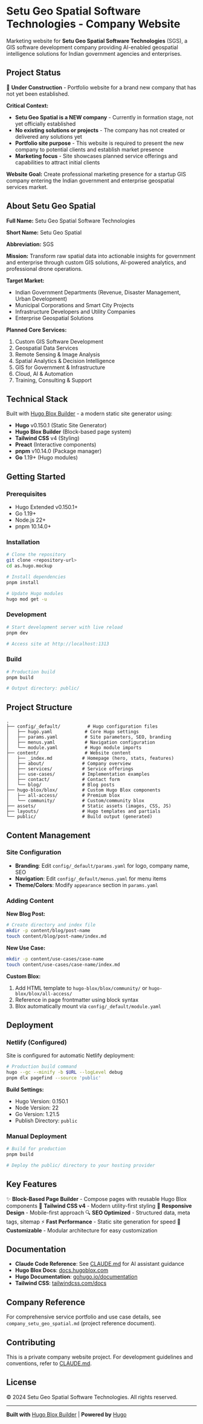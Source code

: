 # Setu Geo Spatial Software Technologies - Company Website

Marketing website for **Setu Geo Spatial Software Technologies** (SGS), a GIS software development company providing AI-enabled geospatial intelligence solutions for Indian government agencies and enterprises.

## Project Status

🚧 **Under Construction** - Portfolio website for a brand new company that has not yet been established.

**Critical Context:**

- **Setu Geo Spatial is a NEW company** - Currently in formation stage, not yet officially established
- **No existing solutions or projects** - The company has not created or delivered any solutions yet
- **Portfolio site purpose** - This website is required to present the new company to potential clients and establish market presence
- **Marketing focus** - Site showcases planned service offerings and capabilities to attract initial clients

**Website Goal:** Create professional marketing presence for a startup GIS company entering the Indian government and enterprise geospatial services market.

## About Setu Geo Spatial

**Full Name:** Setu Geo Spatial Software Technologies

**Short Name:** Setu Geo Spatial

**Abbreviation:** SGS

**Mission:** Transform raw spatial data into actionable insights for government and enterprise through custom GIS solutions, AI-powered analytics, and professional drone operations.

**Target Market:**

- Indian Government Departments (Revenue, Disaster Management, Urban Development)
- Municipal Corporations and Smart City Projects
- Infrastructure Developers and Utility Companies
- Enterprise Geospatial Solutions

**Planned Core Services:**

1. Custom GIS Software Development
2. Geospatial Data Services
3. Remote Sensing & Image Analysis
4. Spatial Analytics & Decision Intelligence
5. GIS for Government & Infrastructure
6. Cloud, AI & Automation
7. Training, Consulting & Support

## Technical Stack

Built with [Hugo Blox Builder](https://hugoblox.com) - a modern static site generator using:

- **Hugo** v0.150.1 (Static Site Generator)
- **Hugo Blox Builder** (Block-based page system)
- **Tailwind CSS** v4 (Styling)
- **Preact** (Interactive components)
- **pnpm** v10.14.0 (Package manager)
- **Go** 1.19+ (Hugo modules)

## Getting Started

### Prerequisites

- Hugo Extended v0.150.1+
- Go 1.19+
- Node.js 22+
- pnpm 10.14.0+

### Installation

```bash
# Clone the repository
git clone <repository-url>
cd as.hugo.mockup

# Install dependencies
pnpm install

# Update Hugo modules
hugo mod get -u
```

### Development

```bash
# Start development server with live reload
pnpm dev

# Access site at http://localhost:1313
```

### Build

```bash
# Production build
pnpm build

# Output directory: public/
```

## Project Structure

```text
.
├── config/_default/          # Hugo configuration files
│   ├── hugo.yaml            # Core Hugo settings
│   ├── params.yaml          # Site parameters, SEO, branding
│   ├── menus.yaml           # Navigation configuration
│   └── module.yaml          # Hugo module imports
├── content/                 # Website content
│   ├── _index.md           # Homepage (hero, stats, features)
│   ├── about/              # Company overview
│   ├── services/           # Service offerings
│   ├── use-cases/          # Implementation examples
│   ├── contact/            # Contact form
│   └── blog/               # Blog posts
├── hugo-blox/blox/         # Custom Hugo Blox components
│   ├── all-access/         # Premium blox
│   └── community/          # Custom/community blox
├── assets/                 # Static assets (images, CSS, JS)
├── layouts/                # Hugo templates and partials
└── public/                 # Build output (generated)
```

## Content Management

### Site Configuration

- **Branding**: Edit `config/_default/params.yaml` for logo, company name, SEO
- **Navigation**: Edit `config/_default/menus.yaml` for menu items
- **Theme/Colors**: Modify `appearance` section in `params.yaml`

### Adding Content

**New Blog Post:**

```bash
# Create directory and index file
mkdir -p content/blog/post-name
touch content/blog/post-name/index.md
```

**New Use Case:**

```bash
mkdir -p content/use-cases/case-name
touch content/use-cases/case-name/index.md
```

**Custom Blox:**

1. Add HTML template to `hugo-blox/blox/community/` or `hugo-blox/blox/all-access/`
2. Reference in page frontmatter using block syntax
3. Blox automatically mount via `config/_default/module.yaml`

## Deployment

### Netlify (Configured)

Site is configured for automatic Netlify deployment:

```bash
# Production build command
hugo --gc --minify -b $URL --logLevel debug
pnpm dlx pagefind --source 'public'
```

**Build Settings:**

- Hugo Version: 0.150.1
- Node Version: 22
- Go Version: 1.21.5
- Publish Directory: `public`

### Manual Deployment

```bash
# Build for production
pnpm build

# Deploy the public/ directory to your hosting provider
```

## Key Features

✨ **Block-Based Page Builder** - Compose pages with reusable Hugo Blox components
🎨 **Tailwind CSS v4** - Modern utility-first styling
📱 **Responsive Design** - Mobile-first approach
🔍 **SEO Optimized** - Structured data, meta tags, sitemap
⚡ **Fast Performance** - Static site generation for speed
🔧 **Customizable** - Modular architecture for easy customization

## Documentation

- **Claude Code Reference**: See [CLAUDE.md](./CLAUDE.md) for AI assistant guidance
- **Hugo Blox Docs**: [docs.hugoblox.com](https://docs.hugoblox.com/)
- **Hugo Documentation**: [gohugo.io/documentation](https://gohugo.io/documentation/)
- **Tailwind CSS**: [tailwindcss.com/docs](https://tailwindcss.com/docs)

## Company Reference

For comprehensive service portfolio and use case details, see `company_setu_geo_spatial.md` (project reference document).

## Contributing

This is a private company website project. For development guidelines and conventions, refer to [CLAUDE.md](./CLAUDE.md).

## License

© 2024 Setu Geo Spatial Software Technologies. All rights reserved.

---

**Built with** [Hugo Blox Builder](https://hugoblox.com) | **Powered by** [Hugo](https://gohugo.io)
